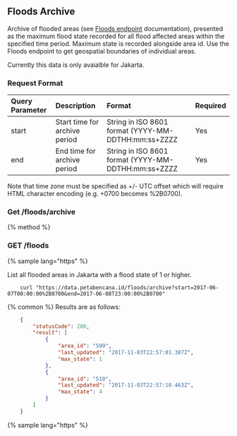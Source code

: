 ## Floods Archive

Archive of flooded areas \(see [Floods endpoint](/routes/floods.md) documentation\), presented as the maximum flood state recorded for all flood affected areas within the specified time period. Maximum state is recorded alongside area id. Use the Floods endpoint to get geospatial boundaries of individual areas.

Currently this data is only avaialble for Jakarta.

### Request Format

| Query Parameter | Description | Format | Required |
| :--- | :--- | :--- | :--- |
| start | Start time for archive period | String in ISO 8601 format \(YYYY-MM-DDTHH:mm:ss+ZZZZ | Yes |
| end | End time for archive period | String in ISO 8601 format \(YYYY-MM-DDTHH:mm:ss+ZZZZ | Yes |

Note that time zone must be specified as +/- UTC offset which will require HTML character encoding \(e.g. +0700 becomes %2B0700\).

### Get /floods/archive

{% method %}
### GET /floods

{% sample lang="https" %}

List all flooded areas in Jakarta with a flood state of 1 or higher.

```https
    curl "https://data.petabencana.id/floods/archive?start=2017-06-07T00:00:00%2B0700&end=2017-06-08T23:00:00%2B0700"
```

{% common %}
Results are as follows:

```json
    {
        "statusCode": 200,
        "result": [
            {
                "area_id": "509",
                "last_updated": "2017-11-03T22:57:01.387Z",
                "max_state": 1
            },
            {
                "area_id": "510",
                "last_updated": "2017-11-03T22:57:10.463Z",
                "max_state": 4
            }
        ]
    }
```

{% sample lang="https" %}



